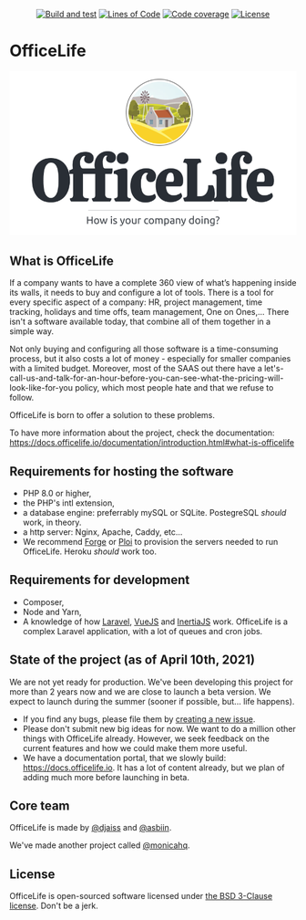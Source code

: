 <div align="center">

[![Build and test](https://img.shields.io/github/workflow/status/officelifehq/officelife/Build%20and%20test/master)](https://github.com/officelifehq/officelife/actions?query=workflow%3A%22Build+and+test%22)
[![Lines of Code](https://img.shields.io/tokei/lines/github/officelifehq/officelife)](https://sonarcloud.io/dashboard?id=officelife)
[![Code coverage](https://img.shields.io/sonar/coverage/officelife?server=https%3A%2F%2Fsonarcloud.io)](https://sonarcloud.io/project/activity?custom_metrics=coverage&amp;graph=custom&amp;id=officelife)
[![License](https://img.shields.io/github/license/officelifehq/officelife)](https://opensource.org/licenses/BSD-3-Clause)

</div>

# OfficeLife

<div align="center">

  ![Logo](docs/img/logo.png)

</div>

## What is OfficeLife

If a company wants to have a complete 360 view of what’s happening inside its walls, it needs to buy and configure a lot of tools. There is a tool for every specific aspect of a company: HR, project management, time tracking, holidays and time offs, team management, One on Ones,... There isn't a software available today, that combine all of them together in a simple way.

Not only buying and configuring all those software is a time-consuming process, but it also costs a lot of money - especially for smaller companies with a limited budget. Moreover, most of the SAAS out there have a let's-call-us-and-talk-for-an-hour-before-you-can-see-what-the-pricing-will-look-like-for-you policy, which most people hate and that we refuse to follow.

OfficeLife is born to offer a solution to these problems.

To have more information about the project, check the documentation: https://docs.officelife.io/documentation/introduction.html#what-is-officelife

## Requirements for hosting the software

- PHP 8.0 or higher,
- the PHP's intl extension,
- a database engine: preferrably mySQL or SQLite. PostegreSQL _should_ work, in theory.
- a http server: Nginx, Apache, Caddy, etc...
- We recommend [Forge](https://forge.laravel.com/) or [Ploi](https://ploi.io) to provision the servers needed to run OfficeLife. Heroku _should_ work too.

## Requirements for development

- Composer,
- Node and Yarn,
- A knowledge of how [Laravel](https://laravel.com), [VueJS](https://vuejs.org/) and [InertiaJS](https://inertiajs.com/) work. OfficeLife is a complex Laravel application, with a lot of queues and cron jobs.

## State of the project (as of April 10th, 2021)

We are not yet ready for production. We've been developing this project for more than 2 years now and we are close to launch a beta version. We expect to launch during the summer (sooner if possible, but... life happens).

* If you find any bugs, please file them by [creating a new issue](https://github.com/officelifehq/officelife/issues).
* Please don't submit new big ideas for now. We want to do a million other things with OfficeLife already. However, we seek feedback on the current features and how we could make them more useful.
* We have a documentation portal, that we slowly build: https://docs.officelife.io. It has a lot of content already, but we plan of adding much more before launching in beta.

## Core team

OfficeLife is made by [@djaiss](https://github.com/djaiss) and [@asbiin](https://github.com/asbiin).

We've made another project called [@monicahq](https://github.com/monicahq/monica).

## License

OfficeLife is open-sourced software licensed under [the BSD 3-Clause license](LICENSE). Don't be a jerk.
